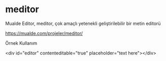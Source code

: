 # meditor
Mualde Editor, meditor, çok amaçlı yetenekli geliştirilebilir bir metin editorü

https://mualde.com/projeler/meditor/

Örnek Kullanım



&lt;div id="editor" contenteditable="true" placeholder="text here"&gt;&lt;/div&gt;
<script src="meditor/meditor.js"></script>

